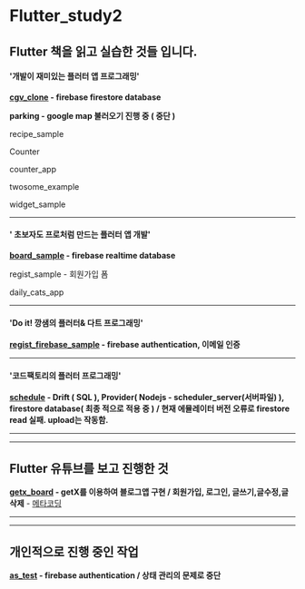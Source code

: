 # Flutter_study2

## Flutter 책을 읽고 실습한 것들 입니다.

#### '개발이 재미있는 플러터 앱 프로그래밍'

**[cgv_clone](https://github.com/BlingstarHamal/flutter_study2/blob/main/cgv_clone/README.mdhttps://) - firebase firestore database**

**parking - google map 불러오기 진행 중 ( 중단 )**

recipe_sample

Counter

counter_app

twosome_example

widget_sample

---

#### ' 초보자도 프로처럼 만드는 플러터 앱 개발'

**[board_sample](https://github.com/BlingstarHamal/flutter_study2/tree/main/board_sample#readmehttps://) - firebase realtime database**

regist_sample - 회원가입 폼

daily_cats_app

---

#### 'Do it! 깡샘의 플러터& 다트 프로그래밍'

**[regist_firebase_sample](https://github.com/BlingstarHamal/flutter_study2/blob/main/regist_firebase_sample/README.mdhttps://) - firebase authentication, 이메일 인증**

---

#### '코드팩토리의 플러터 프로그래밍'

**[schedule](https://github.com/BlingstarHamal/flutter_study2/blob/main/schedule/README.md) - Drift ( SQL ), Provider( Nodejs - scheduler_server(서버파일) ), firestore database( 최종 적으로 적용 중 ) / 현재 에뮬레이터 버전 오류로 firestore read 실패. upload는 작동함.**

---

---

## Flutter 유튜브를 보고 진행한 것

**[getx_board](https://github.com/BlingstarHamal/flutter_study2/blob/main/getx_board/README.mdhttps://) - getX를 이용하여 블로그앱 구현 / 회원가입, 로그인, 글쓰기,글수정,글삭제** - [메타코딩](https://www.youtube.com/playlist?list=PL93mKxaRDidESjm_xR9BEKj5VJQMXy0tM)

---

---

## 개인적으로 진행 중인 작업

**[as_test](https://github.com/BlingstarHamal/flutter_study2/blob/main/as_test/README.mdhttps://) - firebase authentication / 상태 관리의 문제로 중단**
